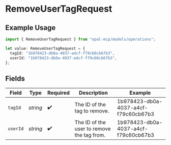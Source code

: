 # RemoveUserTagRequest

## Example Usage

```typescript
import { RemoveUserTagRequest } from "opal-mcp/models/operations";

let value: RemoveUserTagRequest = {
  tagId: "1b978423-db0a-4037-a4cf-f79c60cb67b3",
  userId: "1b978423-db0a-4037-a4cf-f79c60cb67b3",
};
```

## Fields

| Field                                      | Type                                       | Required                                   | Description                                | Example                                    |
| ------------------------------------------ | ------------------------------------------ | ------------------------------------------ | ------------------------------------------ | ------------------------------------------ |
| `tagId`                                    | *string*                                   | :heavy_check_mark:                         | The ID of the tag to remove.               | 1b978423-db0a-4037-a4cf-f79c60cb67b3       |
| `userId`                                   | *string*                                   | :heavy_check_mark:                         | The ID of the user to remove the tag from. | 1b978423-db0a-4037-a4cf-f79c60cb67b3       |